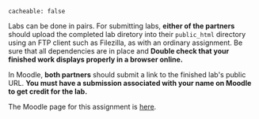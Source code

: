 
```
cacheable: false
```

Labs can be done in pairs. For submitting labs, **either of the partners** should upload the completed lab diretory into their `public_html` directory using an FTP client such as Filezilla, as with an ordinary assignment. Be sure that all dependencies are in place and **Double check that your finished work displays properly in a browser online.** 

In Moodle, **both partners** should submit a link to the finished lab's public URL. **You must have a submission associated with your name on Moodle to get credit for the lab.**

The Moodle page for this assignment is [here](https://moodle.pugetsound.edu/moodle/mod/assign/view.php?id=408151).
